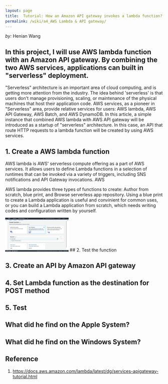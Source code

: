 ```yaml
---
layout: page
title:  Tutorial: How an Amazon API gateway invokes a lambda function?
permalink: /wiki/a4_AWS Lambda & API gateway/
---
```


*by:* Henian Wang

In this project, I will use AWS lambda function with an Amazon API gateway. By combining the two AWS services, applications can built in "serverless" deployment.
---

"Serverless" architecture is an important area of cloud computing, and is getting more attention from the industry. The idea behind 'serverless' is that users don't manage provisioning, scaling, or maintenance of the physical machines that host their application code. AWS services, as a pioneer in "Serverless" area, provide relative services for users: AWS lambda, AWS API Gateway, AWS Batch, and AWS DynamoDB. In this article, a simple instance that combined AWS lambda with AWS API gateway will be introduced as a startup of "serverless" architecture. In this case, an API that route HTTP requests to a lambda function will be created by using AWS services.


## 1. Create a AWS lambda function

AWS lambda is AWS' serverless compute offering as a part of AWS services. It allows users to define Lambda functions in a selection of runtimes that can be invoked via a variety of triggers, including SNS notifications and API Gateway invocations. AWS


AWS lambda provides three types of functions to create: Author from scratch, blue print, and Browse serverless app repository. Using a blue print to create a Lambda application is useful and convinient for common uses, or you can build a Lambda application from scratch, which needs writing codes and configuration written by yourself. 

<img src="img/a2.png" width="40%">
## 2. Test the function

## 3. Create an API by Amazon API gateway


## 4. Set Lambda function as the destination for POST method


## 5. Test


## What did he find on the Apple System?



## What did he find on the Windows System?


## Reference
1. https://docs.aws.amazon.com/lambda/latest/dg/services-apigateway-tutorial.html
